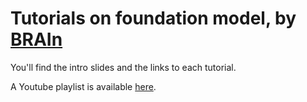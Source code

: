 # Tutorials on foundation model, by [BRAIn](http://recherche.imt-atlantique.fr/brain/)

You'll find the intro slides and the links to each tutorial.

A Youtube playlist is available [here](https://www.youtube.com/watch?v=0-pVVtLo4zY&list=PLfm_tIfDbIKvKCHs9nCXIgKFDBKpa6kdG).
